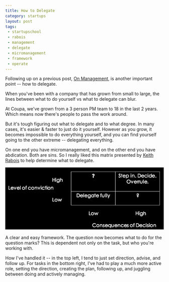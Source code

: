 ```yaml
---
title: How to Delegate
category: startups
layout: post
tags: 
 - startupschool
 - rabois
 - management
 - delegate
 - micromanagement
 - framework
 - operate
---
```


Following up on a previous post, [On Management](/2015/01/02/on-management/), is another important point -- how to delegate. 

When you've been with a company that has grown from small to large, the lines between what to do yourself vs what to delegate can blur.

At Coupa, we've grown from a 3 person PM team to 18 in the last 2 years. Which means now there's people to pass the work around. 

But it's tough figuring out what to delegate and to what degree. In many cases, it's easier & faster to just do it yourself. However as you grow, it becomes impossible to do everything yourself, and you can find yourself going to the other extreme -- delegating everything.

On one end you have micromanagement, and on the other end you have abdication. Both are sins. So I really liked this matrix presented by [Keith Rabois](http://twitter.com/rabois) to help determine what to delegate.

![delegate](/images/delegate.png)

A clear and easy framework. The question now becomes what to do for the question marks? This is dependent not only on the task, but who you're working with.

How I've handled it -- in the top left, I tend to just set direction, advise, and follow up. For tasks in the bottom right, I've had to play a much more active role, setting the direction, creating the plan, following up, and juggling between doing and actively managing.